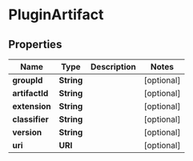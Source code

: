 

# PluginArtifact


## Properties

| Name | Type | Description | Notes |
|------------ | ------------- | ------------- | -------------|
|**groupId** | **String** |  |  [optional] |
|**artifactId** | **String** |  |  [optional] |
|**extension** | **String** |  |  [optional] |
|**classifier** | **String** |  |  [optional] |
|**version** | **String** |  |  [optional] |
|**uri** | **URI** |  |  [optional] |




